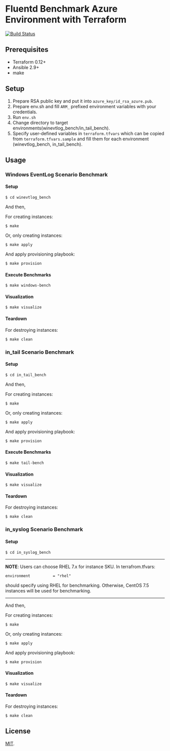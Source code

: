 Fluentd Benchmark Azure Environment with Terraform
===

[![Build Status](https://travis-ci.com/cosmo0920/fluentd-benchmark-azure-environment.svg?branch=master)](https://travis-ci.com/cosmo0920/fluentd-benchmark-azure-environment)

## Prerequisites

* Terraform 0.12+
* Ansible 2.9+
* make

## Setup

 1. Prepare RSA public key and put it into `azure_key/id_rsa_azure.pub`.
 2. Prepare env.sh and fill `ARM_` prefixed environment variables with your credentials.
 3. Run `env.sh`
 4. Change directory to target environments(winevtlog_bench/in_tail_bench).
 5. Specify user-defined variables in `terraform.tfvars` which can be copied from `terraform.tfvars.sample` and fill them for each environment (winevtlog\_bench, in\_tail\_bench).

## Usage

### Windows EventLog Scenario Benchmark

#### Setup

```
$ cd winevtlog_bench
```

And then,

For creating instances:

```
$ make
```

Or, only creating instances:

```
$ make apply
```

And apply provisioning playbook:

```
$ make provision
```

#### Execute Benchmarks

```
$ make windows-bench
```

#### Visualization

```
$ make visualize
```

#### Teardown

For destroying instances:

```
$ make clean
```

### in\_tail Scenario Benchmark

#### Setup

```
$ cd in_tail_bench
```

And then,

For creating instances:

```
$ make
```

Or, only creating instances:

```
$ make apply
```

And apply provisioning playbook:

```
$ make provision
```

#### Execute Benchmarks

```
$ make tail-bench
```

#### Visualization

```
$ make visualize
```

#### Teardown

For destroying instances:

```
$ make clean
```

### in\_syslog Scenario Benchmark

#### Setup

```
$ cd in_syslog_bench
```

---

**NOTE**: Users can choose RHEL 7.x for instance SKU.
In terrafrom.tfvars:

```
environment          = "rhel"
```

should specify using RHEL for benchmarking. Otherwise, CentOS 7.5 instances will be used for benchmarking.

---

And then,

For creating instances:

```
$ make
```

Or, only creating instances:

```
$ make apply
```

And apply provisioning playbook:

```
$ make provision
```

#### Visualization

```
$ make visualize
```

#### Teardown

For destroying instances:

```
$ make clean
```

## License

[MIT](LICENSE).
